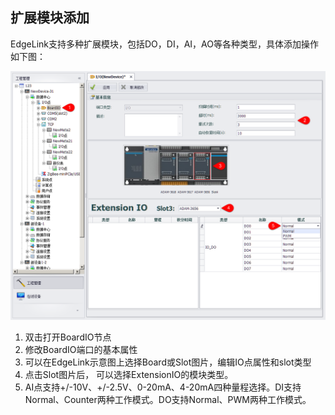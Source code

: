 ## 扩展模块添加

EdgeLink支持多种扩展模块，包括DO，DI，AI，AO等各种类型，具体添加操作如下图：　


![](BoardIO.png)

1. 双击打开BoardIO节点　
2. 修改BoardIO端口的基本属性
3. 可以在EdgeLink示意图上选择Board或Slot图片，编辑IO点属性和slot类型　
4. 点击Slot图片后， 可以选择ExtensionIO的模块类型。
5. AI点支持+/-10V、+/-2.5V、0-20mA、4-20mA四种量程选择。DI支持Normal、Counter两种工作模式。DO支持Normal、PWM两种工作模式。

